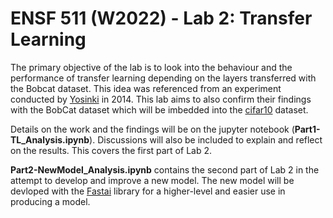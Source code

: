 <!-- ABOUT THE LAB -->
# ENSF 511 (W2022) - Lab 2: Transfer Learning

The primary objective of the lab is to look into the behaviour and the performance of transfer learning depending on the layers transferred with the Bobcat dataset. This idea was referenced from an experiment conducted by [Yosinki](https://yosinski.com/media/papers/Yosinski__2014__NIPS__How_Transferable_with_Supp.pdf) in 2014. This lab aims to also confirm their findings with the BobCat dataset which will be imbedded into the [cifar10](https://www.cs.toronto.edu/~kriz/cifar.html)
dataset.

Details on the work and the findings will be on the jupyter notebook (**Part1-TL_Analysis.ipynb**). Discussions will also be included to explain and reflect on the results. This covers the first part of Lab 2.

**Part2-NewModel_Analysis.ipynb** contains the second part of Lab 2 in the attempt to develop and improve a new model.
The new model will be devloped with the [Fastai](https://github.com/fastai/fastai) library for a higher-level and easier use in producing a model.
